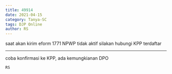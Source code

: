 ```yaml
---
title: 49914
date: 2021-04-15
category: Tanya-SC
tags: DJP Online
author: RS
---
```


saat akan kirim eform 1771 NPWP tidak aktif silakan hubungi KPP terdaftar

---

coba konfirmasi ke KPP, ada kemungkianan DPO

`RS`
